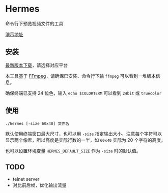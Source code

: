 # Hermes

命令行下预览视频文件的工具

[演示地址](https://www.youtube.com/watch?v=g7OHCnZ9fbk)

## 安装

[最新版本下载](https://github.com/zhengkai/hermes/releases/tag/v1.0.1)，请选择对应平台

本工具基于 [FFmpeg](https://www.ffmpeg.org/download.html)，请确保已安装、命令行下输 `ffmpeg` 可以看到一堆版本信息。

确保终端已支持 24 位色，输入 `echo $COLORTERM` 可以看到 `24bit` 或 `truecolor`

## 使用

    ./hermes [-size 60x40] 文件名

默认使用终端窗口最大尺寸，也可以用 `-size` 指定输出大小，注意每个字符可以显示两个像素，所以高度是实际行数的一半，如 `60x40` 实际为 20 个字符的高度。

也可以设置环境变量 `HERMES_DEFAULT_SIZE` 作为 `-size` 时的默认值。

## TODO

* telnet server
* 对比前后帧，优化输出流量
